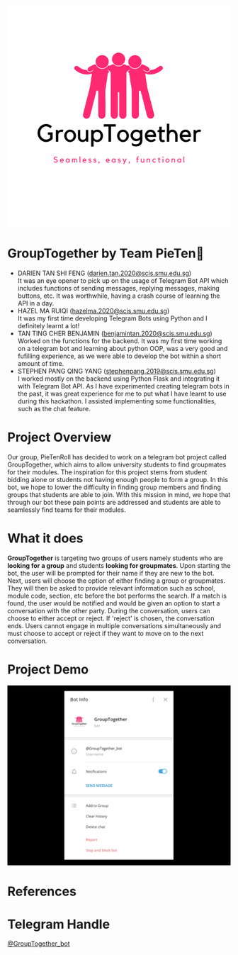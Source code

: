 <p align="center">
  <img src='images/GroupTogether.png'>
</p>

# GroupTogether by Team PieTen🥧
* DARIEN TAN SHI FENG (darien.tan.2020@scis.smu.edu.sg)<br />
  It was an eye opener to pick up on the usage of Telegram Bot API which includes functions of sending messages, replying messages, making buttons, etc. It was worthwhile, having a crash course of learning the API in a day.
* HAZEL MA RUIQI (hazelma.2020@scis.smu.edu.sg)<br />
  It was my first time developing Telegram Bots using Python and I definitely learnt a lot!
* TAN TING CHER BENJAMIN (benjamintan.2020@scis.smu.edu.sg)<br />
  Worked on the functions for the backend. It was my first time working on a telegram bot and learning about python OOP, was a very good and fufilling experience, as we were able to develop the bot within a short amount of time.
* STEPHEN PANG QING YANG (stephenpang.2019@scis.smu.edu.sg)<br />
  I worked mostly on the backend using Python Flask and integrating it with Telegram Bot API. As I have experimented creating telegram bots in the past, it was great experience for me to put what I have learnt to use during this hackathon. I assisted implementing some functionalities, such as the chat feature.
# Project Overview
Our group, PieTenRoll has decided to work on a telegram bot project called GroupTogether, which aims to allow university students to find groupmates for their modules. The inspiration for this project stems from student bidding alone or students not having enough people to form a group. In this bot, we hope to lower the difficulty in finding group members and finding groups that students are able to join. With this mission in mind, we hope that through our bot these pain points are addressed and students are able to seamlessly find teams for their modules.
# What it does
**GroupTogether** is targeting two groups of users namely students who are **looking for a group** and students **looking for groupmates**. Upon starting the bot, the user will be prompted for their name if they are new to the bot. Next, users will choose the option of either finding a group or groupmates. They will then be asked to provide relevant information such as school, module code, section, etc before the bot performs the search. If a match is found, the user would be notified and would be given an option to start a conversation with the other party. During the conversation, users can choose to either accept or reject. If  'reject' is chosen, the conversation ends. Users cannot engage in multiple conversations simultaneously and must choose to accept or reject if they want to move on to the next conversation. 
# Project Demo
![Demo of telebot](images/demo/demo.gif)
# References
# Telegram Handle
[@GroupTogether_bot](https://t.me/GroupTogether_bot)